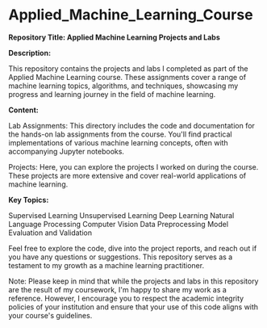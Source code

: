 # Applied_Machine_Learning_Course

**Repository Title: Applied Machine Learning Projects and Labs**

**Description:**

This repository contains the projects and labs I completed as part of the Applied Machine Learning course. These assignments cover a range of machine learning topics, algorithms, and techniques, showcasing my progress and learning journey in the field of machine learning.

**Content:**

Lab Assignments: This directory includes the code and documentation for the hands-on lab assignments from the course. You'll find practical implementations of various machine learning concepts, often with accompanying Jupyter notebooks.

Projects: Here, you can explore the projects I worked on during the course. These projects are more extensive and cover real-world applications of machine learning.

**Key Topics:**

Supervised Learning
Unsupervised Learning
Deep Learning
Natural Language Processing
Computer Vision
Data Preprocessing
Model Evaluation and Validation


Feel free to explore the code, dive into the project reports, and reach out if you have any questions or suggestions. This repository serves as a testament to my growth as a machine learning practitioner.

Note: Please keep in mind that while the projects and labs in this repository are the result of my coursework, I'm happy to share my work as a reference. However, I encourage you to respect the academic integrity policies of your institution and ensure that your use of this code aligns with your course's guidelines.
